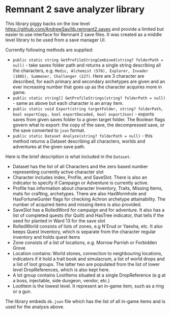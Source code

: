 # Remnant 2 save analyzer library

This library piggy backs on the low level <https://github.com/AndrewSav/lib.remnant2.saves> and provide a limited but easier to use interface for Remnant 2 save files. It was created as a middle level library to be used from a save manager UI.

Currently following methods are supplied:

- `public static string GetProfileStringCombined(string? folderPath = null)` - take saves folder path and returns a single string describing all the characters, e.g. `Medic, Alchemist (578), Explorer, Invader (1085), Summoner, Challenger (227)`. Here are 3 character are described, for each primary and secondary archetypes are given and an ever increasing number that goes up as the character acquires more in game.
- `public static string[] GetProfileStrings(string? folderPath = null)` - same as above but each character is an array item.
- `public static void Export(string targetFolder, string? folderPath, bool exportCopy, bool exportDecoded, bool exportJson)` - exports saves from given saves folder to a given target folder. The Boolean flags govern what to export: the copy of the save, the decompressed save, or the save converted to `json` format.
- `public static Dataset Analyze(string? folderPath = null)` - this method returns a Dataset describing all characters, worlds and adventures at the given save path.

Here is the brief description is what included in the `Dataset`.

- Dataset has the list of all Characters and the zero based number representing currently active character slot
- Character includes index, Profile, and SaveSlot. There is also an indicator to specify if Campaign or Adventure is currently active.
- Profile has information about character Inventory, Traits, Missing Items, mats for crafting, archetypes. There are also HasWormhole and HasFortuneGunter flags for checking Achron archetype attainability. The number of acquired items and missing items is also provided.
- SaveSlot has a RolledWord for campaign and for adventure. It also has a list of completed quests (for Quilt) and HasTree indicator, that tells if the seed for planted in Ward 13 for the save slot
- RolledWorld consists of lists of zones, e.g N'Erud or Yaesha, etc. It also keeps Quest Inventory, which is separate from the character regular inventory and holds quest items
- Zone consists of a list of locations, e.g. Morrow Parrish or Forbidden Grove
- Location contains: World stones, connection to neighbouring locations, indicators if it hold a trait book and simulacrum, a list of world drops and a list of loot groups. The latter two are populated from the list of lower level DropReferences, which is also kept here.
- A lot group contains LootItems situated at a single DropReference (e.g at a boss, injectable, side dungeon, vendor, etc.)
- LootItem is the lowest level. It represent an in-game item, such as a ring or a gun.

The library embeds `db.json` file which has the list of all in-game items and is used for the analysis above.

